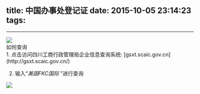 title: 中国办事处登记证
date: 2015-10-05 23:14:23
tags:
---

---------------------------------------

<img class="lazy" src="http://pocket-fkc.image.alimmdn.com/fkc_page_banner_placeholder.png@320w" data-original="http://pocket-fkc.image.alimmdn.com/fkc-pages/certificate/1444045714596_2.jpeg">

<div class="blue-panel-header">
如何查询
</div>
<div class="blue-panel">
1. 点击访问四川工商行政管理局企业信息查询系统: [gsxt.scaic.gov.cn](http://gsxt.scaic.gov.cn/)

2. 输入“*美国FKC国际* ”进行查询

<img class="lazy" src="http://pocket-fkc.image.alimmdn.com/fkc_page_banner_placeholder.png@320w" data-original="http://pocket-fkc.image.alimmdn.com/fkc-pages/certificate/sichuan_search_result.jpg">
</div>




